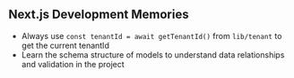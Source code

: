 ## Next.js Development Memories

- Always use `const tenantId = await getTenantId()` from `lib/tenant` to get the current tenantId
- Learn the schema structure of models to understand data relationships and validation in the project